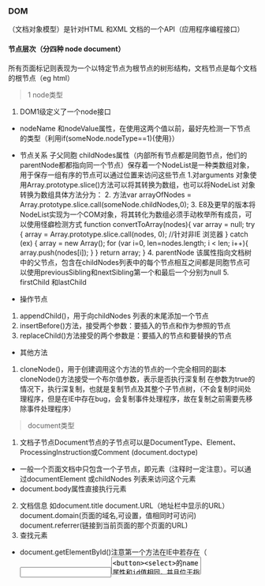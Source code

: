### DOM
（文档对象模型）是针对HTML 和XML 文档的一个API（应用程序编程接口）

#### 节点层次（分四种 node document）

所有页面标记则表现为一个以特定节点为根节点的树形结构，文档节点是每个文档的根节点（eg html）

> 1 node类型 

1. DOM1级定义了一个node接口
* nodeName 和nodeValue属性，在使用这两个值以前，最好先检测一下节点的类型（利用if(someNode.nodeType==1){使用}）
* 节点关系 子父同胞 childNodes属性（内部所有节点都是同胞节点，他们的parentNode都都指向同一个节点）保存着一个NodeList是一种类数组对象，用于保存一组有序的节点可以通过位置来访问这些节点
  1.对arguments 对象使用Array.prototype.slice()方法可以将其转换为数组，也可以将NodeList 对象转换为数组具体方法分为： 
  2. 方法var arrayOfNodes = Array.prototype.slice.call(someNode.childNodes,0);
  3. E8及更早的版本将NodeList实现为一个COM对象，将其转化为数组必须手动枚举所有成员，可以使用怪癖检测方式
      function convertToArray(nodes){
          var array = null;
          try {
              array = Array.prototype.slice.call(nodes, 0); //针对非IE 浏览器
          } catch (ex) {
              array = new Array();
              for (var i=0, len=nodes.length; i < len; i++){
                array.push(nodes[i]);
              }
          }
          return array;
       }
  4. parentNode 该属性指向文档树中的父节点，包含在childNodes列表中的每个节点相互之间都是同胞节点可以使用previousSibling和nextSibling第一个和最后一个分别为null
  5. firstChild 和lastChild
  
* 操作节点
 1. appendChild()，用于向childNodes 列表的末尾添加一个节点 
 2. insertBefore()方法，接受两个参数：要插入的节点和作为参照的节点
 3. replaceChild()方法接受的两个参数是：要插入的节点和要替换的节点
* 其他方法
 1. cloneNode()，用于创建调用这个方法的节点的一个完全相同的副本 cloneNode()方法接受一个布尔值参数，表示是否执行深复制 在参数为true的情况下，执行深复制，也就是复制节点及其整个子节点树，（不会复制时间处理程序，但是在IE中存在bug，会复制事件处理程序，故在复制之前需要先移除事件处理程序）
 
> document类型

1. 文档子节点Document节点的子节点可以是DocumentType、Element、ProcessingInstruction或Comment (document.doctype)
 * 一般一个页面文档中只包含一个子节点，即<html>元素（注释时一定注意）。可以通过documentElement 或childNodes 列表来访问这个元素
 * document.body属性直接执行<body>元素
2. 文档信息 如document.title document.URL（地址栏中显示的URL） document.domain(页面的域名,可设置，值相同时可访问) document.referrer(链接到当前页面的那个页面的URL)
3. 查找元素 
  * document.getElementById()注意第一个方法在IE中若存在（<input><textarea><button><select>的name属性和id值相同，并且位于指定id元素的前面将会被返回）
  * document.getElementsByTagName()会返回一个HTMLCollection 对象 该对象除了索引外还提供按名称访问，可以通过name取得集合中的项namedItem()；getElementsByTagName()传入*正常包含整个页面的元素，但在IE中将commemt视为element，注释节点也会被返回
  * getElementsByName()最常使用getElementsByName()方法的情况是取得单选按钮，返回一个HTMLCollectioin。但是，对于这里的单选按钮来说，namedItem()方法则只会取得第一项（因为每一项的name 特性都相同

4. 特殊集合 除了属性和方法，document 对象还有一些特殊的集合，这些集合都是HTMLCollection 对象
* document.anchors 包含文档中所有带name 特性的<a>元素
* document.forms 包含文档中所有的<form>元素
* document.images，包含文档中所有的<img>元素
* document.links，包含文档中所有带href 特性的<a>元素

5. DOM一致性检测
由于DOM 分为多个级别，也包含多个部分，因此检测浏览器实现了DOM的哪些部分就十分必要，document.implementation 属性就是为此提供相应信息和功能的对象
* DOM1 级只为document.implementation 规定了一个方法，即hasFeature()接受两个参数：要检测的DOM功能的名称及版本号，返回true、false eg var hasXmlDom = document.implementation.hasFeature("XML", "1.0");

6. 文档写入
* write()接收一个字符串参数，文档加载结束后调用document.write()方法会重写整个页面（不管页面之前有什么内容将被替换）
* writeln()同上，带换行
* open()
* close()

> element类型

Element 类型用于表现XML或HTML元素，提供了对元素标签名、子节点及特性的访问

1. html元素。HTMLElement 类型直接继承自Element 并添加了一些属性。如id title lang dir className
2. 取得特性 getAttribute()removeAttribute()，开发人员经常不使用getAttribute()，而是只使用对象的属性（元素.属性）。只有在取得自定义特性值的情况下，才会使用getAttribute()方法。
3. 设置特性setAttribute()或者直接赋值div.id = "someOtherId";div.setAttribute("id", "someOtherId");
4. attributes 属性Element类型是使用attributes 属性的唯一一个DOM 节点类型。attributes 属性中包含一个NamedNodeMap，与NodeList 类似，也是一个“动态”的集合，NamedNodeMap 对象拥有下列方法
* getNamedItem(name)
* emoveNamedItem(name)
* setNamedItem(node)node)：向列表中添加节点，以节点的nodeName 属性为索引；
* item(pos)pos)：返回位于数字pos 位置处的节点
5. 创建元素document.createElement()
6 元素的子节点childNodes 属性中包含了它的所有子节点，这些子节点有可能是元素、文本节点、注释或处理指令

> text类型

1. 文本节点由Text 类型表示，nodeValue 属性或data 属性访问Text 节点中包含的文本可以通过下面方法进行操作
* appendData(text)将text添加至节点的末尾
* deleteData(offset,count)从指定位置删除指定字符
* insertData(offset, text)
* replaceData(offset, count, text)：
* splitText(offset)：从offset 指定的位置将当前文本节点分成两个文本节点。
* substringData(offset, count)
* length 属性保存着节点中字符的数目
2. document.createTextNode(‘text’)创建新文本节点
3. 规范化文本节点,这个方法是由Node 类型定义的（因而在所有节点类型中都存在），名叫normalize();element.normalize();
4. 分割文本节点提供了一个作用与normalize()相反的方法：splitText()
 
> comment类型 










